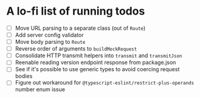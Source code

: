 # A lo-fi list of running todos

- [ ] Move URL parsing to a separate class (out of `Route`)
- [ ] Add server config validator
- [ ] Move body parsing to `Route`
- [ ] Reverse order of arguments to `buildMockRequest`
- [ ] Consolidate HTTP transmit helpers into `transmit` and `transmitJson`
- [ ] Reenable reading version endpoint response from package.json
- [ ] See if it's possible to use generic types to avoid coercing request bodies
- [ ] Figure out workaround for `@typescript-eslint/restrict-plus-operands` number enum issue
